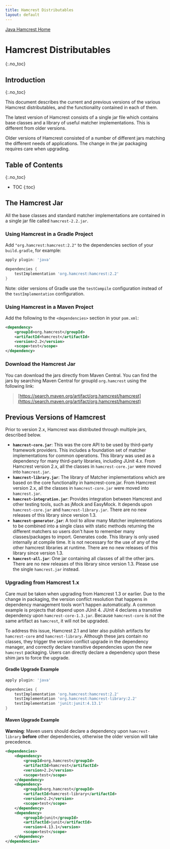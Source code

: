 ```yaml
---
title: Hamcrest Distributables
layout: default
---
```

[Java Hamcrest Home](index)

# Hamcrest Distributables
{:.no_toc}

## Introduction
{:.no_toc}

This document describes the current and previous versions of the various Hamcrest
distributables, and the functionality contained in each of them.

The latest version of Hamcrest consists of a single jar file which contains base
classes and a library of useful matcher implementations. This is different from
older versions.

Older versions of Hamcrest consisted of a number of different jars matching the
different needs of applications. The change in the jar packaging requires care
when upgrading.

## Table of Contents
{:.no_toc}

* TOC
{:toc}

## The Hamcrest Jar

All the base classes and standard matcher implementations are contained in a
single jar file called `hamcrest-2.2.jar`.

### Using Hamcrest in a Gradle Project

Add `"org.hamcrest:hamcrest:2.2"` to the dependencies section of your
`build.gradle`, for example:

```gradle
apply plugin: 'java'

dependencies {
    testImplementation 'org.hamcrest:hamcrest:2.2'
}
```

Note: older versions of Gradle use the `testCompile` configuration
instead of the `testImplementation` configuration.

### Using Hamcrest in a Maven Project

Add the following to the `<dependencies>` section in your `pom.xml`:

```xml
<dependency>
    <groupId>org.hamcrest</groupId>
    <artifactId>hamcrest</artifactId>
    <version>2.2</version>
    <scope>test</scope>
</dependency>
```

### Download the Hamcrest Jar

You can download the jars directly from Maven Central. You can find the jars by searching Maven Central for groupId `org.hamcrest`
using the following link:

> [https://search.maven.org/artifact/org.hamcrest/hamcrest](https://search.maven.org/artifact/org.hamcrest/hamcrest)

## Previous Versions of Hamcrest

Prior to version 2.x, Hamcrest was distributed through multiple jars, described
below. 

* **`hamcrest-core.jar`**: This was the core API to be used by third-party framework
providers. This includes a foundation set of matcher implementations for common
operations. This library was used as a dependency for many third-party libraries, 
including JUnit 4.x. From Hamcrest version 2.x, all the classes in
`hamcrest-core.jar` were moved into `hamcrest.jar`.
* **`hamcrest-library.jar`**: The library of Matcher implementations which are based
on the core functionality in hamcrest-core.jar. From Hamcrest version 2.x, all the
classes in `hamcrest-core.jar` were moved into `hamcrest.jar`.
* **`hamcrest-integration.jar`**: Provides integration between Hamcrest and other
testing tools, such as jMock and EasyMock. It depends upon `hamcrest-core.jar` and
`hamcrest-library.jar`. There are no new releases of this library since version 1.3.
* **`hamcrest-generator.jar`**: A tool to allow many Matcher implementations to be
combined into a single class with static methods returning the different matchers 
so users don't have to remember many classes/packages to import. Generates code.
This library is only used internally at compile time. It is not necessary for the
use of any of the other hamcrest libraries at runtime. There are no new releases of
this library since version 1.3.
* **`hamcrest-all.jar`**: One jar containing all classes of all the other jars.
There are no new releases of this library since version 1.3. Please use the single
`hamcrest.jar` instead.

### Upgrading from Hamcrest 1.x

Care must be taken when upgrading from Hamcrest 1.3 or earlier. Due to the change in
packaging, the version conflict resolution that happens in dependency management
tools won't happen automatically. A common example is projects that depend upon
JUnit 4. JUnit 4 declares a transitive dependency upon `hamcrest-core-1.3.jar`.
Because `hamcrest-core` is not the same artifact as `hamcrest`, it will not be
upgraded.

To address this issue, Hamcrest 2.1 and later also publish artifacts for
`hamcrest-core` and `hamcrest-library`. Although these jars contain no classes,
they trigger the version conflict upgrade in the dependency manager, and correctly
declare transitive dependencies upon the new `hamcrest` packaging. Users can
directly declare a dependency upon these shim jars to force the upgrade.

#### Gradle Upgrade Example

```gradle
apply plugin: 'java'

dependencies {
    testImplementation 'org.hamcrest:hamcrest:2.2'
    testImplementation 'org.hamcrest:hamcrest-library:2.2'
    testImplementation 'junit:junit:4.13.1'
}
```

#### Maven Upgrade Example

**Warning**:
Maven users should declare a dependency upon `hamcrest-library` **before** other
dependencies, otherwise the older version will take precedence.  

```xml
<dependencies>
    <dependency>
        <groupId>org.hamcrest</groupId>
        <artifactId>hamcrest</artifactId>
        <version>2.2</version>
        <scope>test</scope>
    </dependency>
    <dependency>
        <groupId>org.hamcrest</groupId>
        <artifactId>hamcrest-library</artifactId>
        <version>2.2</version>
        <scope>test</scope>
    </dependency>
    <dependency>
        <groupId>junit</groupId>
        <artifactId>junit</artifactId>
        <version>4.13.1</version>
        <scope>test</scope>
    </dependency>
</dependencies>
```
